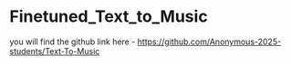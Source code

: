 # Finetuned_Text_to_Music

you will find the github link here - https://github.com/Anonymous-2025-students/Text-To-Music
